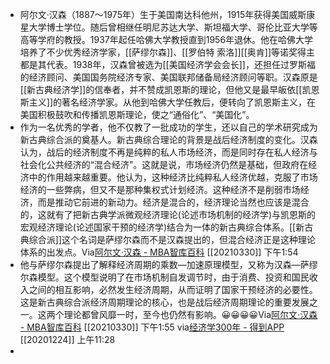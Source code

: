 - 阿尔文·汉森（1887～1975年）生于美国南达科他州，1915年获得美国威斯康星大学博士学位。随后曾相继任明尼苏达大学、斯坦福大学、哥伦比亚大学等高等学府的教授。1937年起任哈佛大学教授直到1956年退休。他在哈佛大学培养了不少优秀经济学家，[[萨缪尔森]]、[[罗伯特 索洛]][[奥肯]]等诺奖得主都是其代表。1938年，汉森曾被选为[[美国经济学会会长]]，还担任过罗斯福的经济顾问、美国国务院经济专家、美国联邦储备局经济顾问等职。汉森原是[[新古典经济学]]的信奉者，并不赞成凯恩斯的理论，但他又是最早皈依[[凯恩斯主义]]的著名经济学家。从他到哈佛大学任教后，便转向了凯恩斯主义，在美国积极鼓吹和传播凯恩斯理论，使之“通俗化”、“美国化”。
- 作为一名优秀的学者，他不仅教了一批成功的学生，还以自己的学术研究成为新古典综合派的奠基人。新古典综合理论的背景是战后经济制度的变化。汉森认为，战后的经济制度不再是纯粹的私人市场经济，而是同时存在私人经济与社会化公共经济的“混合经济”。这就是说，市场经济仍然是基础，但政府在经济中的作用越来越重要。他认为，这种经济比纯粹私人经济优越，克服了市场经济的一些弊病，但又不是那种集权式计划经济。这种经济不是削弱市场经济，而是推动它前进的新动力。经济是混合的，经济理论当然也应该是混合的，这就有了把新古典学派微观经济理论(论述市场机制的经济学)与凯恩斯的宏观经济理论(论述国家干预的经济学)结合为一体的新古典综合体系。[[新古典综合派]]这个名词是萨缪尔森而不是汉森提出的，但混合经济正是这种理论体系的出发点。Via[阿尔文·汉森 - MBA智库百科](https://wiki.mbalib.com/wiki/%E9%98%BF%E5%B0%94%E6%96%87%C2%B7%E6%B1%89%E6%A3%AE) [[20210330]] 下午1:54
- 他与萨缪尔森提出了解释经济周期的乘数—加速原理模型，又称为汉森—萨缪尔森模型。这个模型说明了在市场机制自发调节时，由于消费、投资和国民收入之间的相互影响，必然发生经济周期，从而证明了国家干预经济的必要性。这是新古典综合派经济周期理论的核心，也是战后经济周期理论的重要发展之一。这两个理论都曾风靡一时，至今也仍然有影响。😀😀😀😀Via[阿尔文·汉森 - MBA智库百科](https://wiki.mbalib.com/wiki/%E9%98%BF%E5%B0%94%E6%96%87%C2%B7%E6%B1%89%E6%A3%AE) [[20210330]] 下午1:55
  via[经济学300年 - 得到APP](https://www.dedao.cn/reader?id=PZykJDGjQ7AOLNa642rbP8dkEgemKDwdRAWXoVRjpBxl95MJzqvYGynZ18MEl5Bo)
  [[20201224]] 上午11:28
- 
